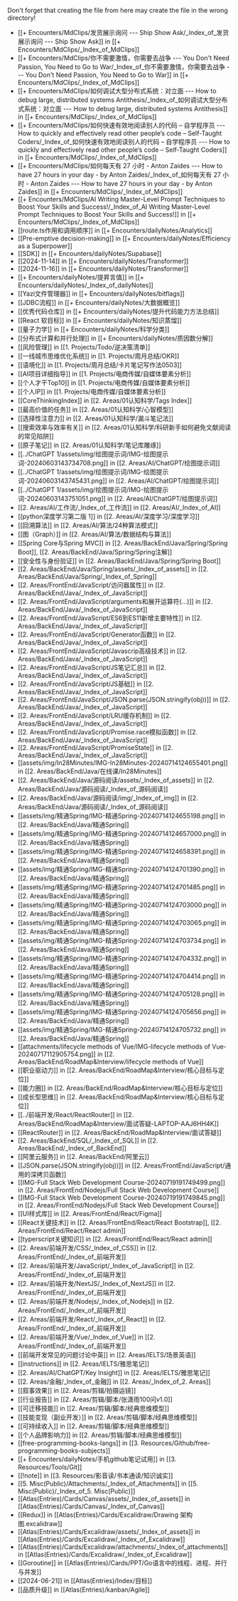 Don't forget that creating the file from here may create the file in the wrong directory!
- [[+ Encounters/MdClips/发货展示询问 --- Ship  Show  Ask/_Index_of_发货展示询问 --- Ship  Show  Ask]] in [[+ Encounters/MdClips/_Index_of_MdClips]]
- [[+ Encounters/MdClips/你不需要激情，你需要去战争 --- You Don't Need Passion, You Need to Go to War/_Index_of_你不需要激情，你需要去战争 --- You Don't Need Passion, You Need to Go to War]] in [[+ Encounters/MdClips/_Index_of_MdClips]]
- [[+ Encounters/MdClips/如何调试大型分布式系统：对立面 --- How to debug large, distributed systems Antithesis/_Index_of_如何调试大型分布式系统：对立面 --- How to debug large, distributed systems Antithesis]] in [[+ Encounters/MdClips/_Index_of_MdClips]]
- [[+ Encounters/MdClips/如何快速有效地阅读别人的代码 – 自学程序员 --- How to quickly and effectively read other people’s code – Self-Taught Coders/_Index_of_如何快速有效地阅读别人的代码 – 自学程序员 --- How to quickly and effectively read other people’s code – Self-Taught Coders]] in [[+ Encounters/MdClips/_Index_of_MdClips]]
- [[+ Encounters/MdClips/如何每天有 27 小时 - Anton Zaides --- How to have 27 hours in your day - by Anton Zaides/_Index_of_如何每天有 27 小时 - Anton Zaides --- How to have 27 hours in your day - by Anton Zaides]] in [[+ Encounters/MdClips/_Index_of_MdClips]]
- [[+ Encounters/MdClips/AI Writing Master-Level Prompt Techniques to Boost Your Skills and Success!/_Index_of_AI Writing Master-Level Prompt Techniques to Boost Your Skills and Success!]] in [[+ Encounters/MdClips/_Index_of_MdClips]]
- [[route.ts作用和调用顺序]] in [[+ Encounters/dailyNotes/Analytics]]
- [[Pre-emptive decision-making]] in [[+ Encounters/dailyNotes/Efficiency as a Superpower]]
- [[SDK]] in [[+ Encounters/dailyNotes/Supabase]]
- [[2024-11-14]] in [[+ Encounters/dailyNotes/Transformer]]
- [[2024-11-16]] in [[+ Encounters/dailyNotes/Transformer]]
- [[+ Encounters/dailyNotes/提昇言值]] in [[+ Encounters/dailyNotes/_Index_of_dailyNotes]]
- [[Yazi文件管理器]] in [[+ Encounters/dailyNotes/bitflags]]
- [[JDBC流程]] in [[+ Encounters/dailyNotes/大数据概览]]
- [[优秀代码仓库]] in [[+ Encounters/dailyNotes/提升代码能力方法总结]]
- [[React 软目标]] in [[+ Encounters/dailyNotes/知识蒸馏]]
- [[量子力学]] in [[+ Encounters/dailyNotes/科学分类]]
- [[分布式计算和并行处理]] in [[+ Encounters/dailyNotes/质因数分解]]
- [[风险管理]] in [[1. Projects/Todo/逆决策清单]]
- [[一线城市思维优化系统]] in [[1. Projects/周月总结/OKR]]
- [[语境化]] in [[1. Projects/周月总结/卡片笔记写作法0503]]
- [[AI项目详细指导]] in [[1. Projects/电商传媒/自媒体要素分析]]
- [[个人才干Top10]] in [[1. Projects/电商传媒/自媒体要素分析]]
- [[个人IP]] in [[1. Projects/电商传媒/自媒体要素分析]]
- [[CoreThinkingIndex]] in [[2. Areas/01认知科学/Tags Index]]
- [[最高价值的任务]] in [[2. Areas/01认知科学/心智模型]]
- [[选择性注意力]] in [[2. Areas/01认知科学/漏斗笔记法]]
- [[搜索效率与效率有关]] in [[2. Areas/01认知科学/科研新手如何避免文献阅读的常见陷阱]]
- [[原子笔记]] in [[2. Areas/01认知科学/笔记库雕琢]]
- [[../ChatGPT 1/assets/img/绘图提示词/IMG-绘图提示词-20240603143734708.png]] in [[2. Areas/AI/ChatGPT/绘图提示词]]
- [[../ChatGPT 1/assets/img/绘图提示词/IMG-绘图提示词-20240603143745431.png]] in [[2. Areas/AI/ChatGPT/绘图提示词]]
- [[../ChatGPT 1/assets/img/绘图提示词/IMG-绘图提示词-20240603143751051.png]] in [[2. Areas/AI/ChatGPT/绘图提示词]]
- [[2. Areas/AI/工作流/_Index_of_工作流]] in [[2. Areas/AI/_Index_of_AI]]
- [[python深度学习第二版 1]] in [[2. Areas/AI/深度学习/深度学习]]
- [[回溯算法]] in [[2. Areas/AI/算法/24种算法模式]]
- [[图（Graph）]] in [[2. Areas/AI/算法/数据结构与算法]]
- [[Spring Core与Spring MVC]] in [[2. Areas/BackEnd/Java/Spring/Spring Boot]], [[2. Areas/BackEnd/Java/Spring/Spring注解]]
- [[安全性与身份验证]] in [[2. Areas/BackEnd/Java/Spring/Spring Boot]]
- [[2. Areas/BackEnd/Java/Spring/assets/_Index_of_assets]] in [[2. Areas/BackEnd/Java/Spring/_Index_of_Spring]]
- [[2. Areas/FrontEnd/JavaScript/访问器属性]] in [[2. Areas/BackEnd/Java/_Index_of_JavaScript]]
- [[2. Areas/FrontEnd/JavaScript/arguments和展开运算符(...)]] in [[2. Areas/BackEnd/Java/_Index_of_JavaScript]]
- [[2. Areas/FrontEnd/JavaScript/ES6到ES11新增主要特性]] in [[2. Areas/BackEnd/Java/_Index_of_JavaScript]]
- [[2. Areas/FrontEnd/JavaScript/Generator函数]] in [[2. Areas/BackEnd/Java/_Index_of_JavaScript]]
- [[2. Areas/FrontEnd/JavaScript/Javascrip高级技术]] in [[2. Areas/BackEnd/Java/_Index_of_JavaScript]]
- [[2. Areas/FrontEnd/JavaScript/JS笔记汇总]] in [[2. Areas/BackEnd/Java/_Index_of_JavaScript]]
- [[2. Areas/FrontEnd/JavaScript/JS基础]] in [[2. Areas/BackEnd/Java/_Index_of_JavaScript]]
- [[2. Areas/FrontEnd/JavaScript/JSON.parse(JSON.stringify(obj))]] in [[2. Areas/BackEnd/Java/_Index_of_JavaScript]]
- [[2. Areas/FrontEnd/JavaScript/LRU缓存机制]] in [[2. Areas/BackEnd/Java/_Index_of_JavaScript]]
- [[2. Areas/FrontEnd/JavaScript/Promise.race模拟函数]] in [[2. Areas/BackEnd/Java/_Index_of_JavaScript]]
- [[2. Areas/FrontEnd/JavaScript/PromiseState]] in [[2. Areas/BackEnd/Java/_Index_of_JavaScript]]
- [[assets/img/In28Minutes/IMG-In28Minutes-20240714124655401.png]] in [[2. Areas/BackEnd/Java/在线课/In28Minutes]]
- [[2. Areas/BackEnd/Java/源码阅读/assets/_Index_of_assets]] in [[2. Areas/BackEnd/Java/源码阅读/_Index_of_源码阅读]]
- [[2. Areas/BackEnd/Java/源码阅读/img/_Index_of_img]] in [[2. Areas/BackEnd/Java/源码阅读/_Index_of_源码阅读]]
- [[assets/img/精通Spring/IMG-精通Spring-20240714124655198.png]] in [[2. Areas/BackEnd/Java/精通Spring]]
- [[assets/img/精通Spring/IMG-精通Spring-20240714124657000.png]] in [[2. Areas/BackEnd/Java/精通Spring]]
- [[assets/img/精通Spring/IMG-精通Spring-20240714124658391.png]] in [[2. Areas/BackEnd/Java/精通Spring]]
- [[assets/img/精通Spring/IMG-精通Spring-20240714124701390.png]] in [[2. Areas/BackEnd/Java/精通Spring]]
- [[assets/img/精通Spring/IMG-精通Spring-20240714124701485.png]] in [[2. Areas/BackEnd/Java/精通Spring]]
- [[assets/img/精通Spring/IMG-精通Spring-20240714124703000.png]] in [[2. Areas/BackEnd/Java/精通Spring]]
- [[assets/img/精通Spring/IMG-精通Spring-20240714124703065.png]] in [[2. Areas/BackEnd/Java/精通Spring]]
- [[assets/img/精通Spring/IMG-精通Spring-20240714124703734.png]] in [[2. Areas/BackEnd/Java/精通Spring]]
- [[assets/img/精通Spring/IMG-精通Spring-20240714124704332.png]] in [[2. Areas/BackEnd/Java/精通Spring]]
- [[assets/img/精通Spring/IMG-精通Spring-20240714124704414.png]] in [[2. Areas/BackEnd/Java/精通Spring]]
- [[assets/img/精通Spring/IMG-精通Spring-20240714124705128.png]] in [[2. Areas/BackEnd/Java/精通Spring]]
- [[assets/img/精通Spring/IMG-精通Spring-20240714124705656.png]] in [[2. Areas/BackEnd/Java/精通Spring]]
- [[assets/img/精通Spring/IMG-精通Spring-20240714124705732.png]] in [[2. Areas/BackEnd/Java/精通Spring]]
- [[attachments/lifecycle methods of Vue/IMG-lifecycle methods of Vue-20240717112905754.png]] in [[2. Areas/BackEnd/RoadMap&Interview/lifecycle methods of Vue]]
- [[职业驱动力]] in [[2. Areas/BackEnd/RoadMap&Interview/核心目标与定位]]
- [[能力圈]] in [[2. Areas/BackEnd/RoadMap&Interview/核心目标与定位]]
- [[成长型思维]] in [[2. Areas/BackEnd/RoadMap&Interview/核心目标与定位]]
- [[../前端开发/React/ReactRouter]] in [[2. Areas/BackEnd/RoadMap&Interview/面试答疑-LAPTOP-AAJ6HH4K]]
- [[ReactRouter]] in [[2. Areas/BackEnd/RoadMap&Interview/面试答疑]]
- [[2. Areas/BackEnd/SQL/_Index_of_SQL]] in [[2. Areas/BackEnd/_Index_of_BackEnd]]
- [[阿里云服务]] in [[2. Areas/BackEnd/阿里云]]
- [[JSON.parse(JSON.stringify(obj))]] in [[2. Areas/FrontEnd/JavaScript/通用的深拷贝函数]]
- [[IMG-Full Stack Web Development Course-20240719191749499.png]] in [[2. Areas/FrontEnd/Nodejs/Full Stack Web Development Course]]
- [[IMG-Full Stack Web Development Course-20240719191749845.png]] in [[2. Areas/FrontEnd/Nodejs/Full Stack Web Development Course]]
- [[UI样式库]] in [[2. Areas/FrontEnd/React/Figma]]
- [[React关键技术]] in [[2. Areas/FrontEnd/React/React Bootstrap]], [[2. Areas/FrontEnd/React/React admin]]
- [[typerscript关键知识]] in [[2. Areas/FrontEnd/React/React admin]]
- [[2. Areas/前端开发/CSS/_Index_of_CSS]] in [[2. Areas/FrontEnd/_Index_of_前端开发]]
- [[2. Areas/前端开发/JavaScript/_Index_of_JavaScript]] in [[2. Areas/FrontEnd/_Index_of_前端开发]]
- [[2. Areas/前端开发/NextJS/_Index_of_NextJS]] in [[2. Areas/FrontEnd/_Index_of_前端开发]]
- [[2. Areas/前端开发/Nodejs/_Index_of_Nodejs]] in [[2. Areas/FrontEnd/_Index_of_前端开发]]
- [[2. Areas/前端开发/React/_Index_of_React]] in [[2. Areas/FrontEnd/_Index_of_前端开发]]
- [[2. Areas/前端开发/Vue/_Index_of_Vue]] in [[2. Areas/FrontEnd/_Index_of_前端开发]]
- [[前端开发常见的问题讨论中英]] in [[2. Areas/IELTS/场景英语]]
- [[instructions]] in [[2. Areas/IELTS/雅思笔记]]
- [[2. Areas/AI/ChatGPT/Key Insight]] in [[2. Areas/IELTS/雅思笔记]]
- [[2. Areas/金融/_Index_of_金融]] in [[2. Areas/_Index_of_2. Areas]]
- [[叙事效果]] in [[2. Areas/剪辑/拍摄运镜]]
- [[行业报告]] in [[2. Areas/剪辑/脚本/张潇雨100问v1.0]]
- [[可迁移技能]] in [[2. Areas/剪辑/脚本/经典思维模型]]
- [[技能变现（副业开发）]] in [[2. Areas/剪辑/脚本/经典思维模型]]
- [[可持续收入]] in [[2. Areas/剪辑/脚本/经典思维模型]]
- [[个人品牌影响力]] in [[2. Areas/剪辑/脚本/经典思维模型]]
- [[free-programming-books-langs]] in [[3. Resources/Github/free-programming-books-subjects]]
- [[+ Encounters/dailyNotes/手机github笔记试用]] in [[3. Resources/Tools/Git]]
- [[!note]] in [[3. Resources/影音读/书本通读/知识诚实]]
- [[5. Misc(Public)/Attachments/_Index_of_Attachments]] in [[5. Misc(Public)/_Index_of_5. Misc(Public)]]
- [[Atlas(Entries)/Cards/Canvas/assets/_Index_of_assets]] in [[Atlas(Entries)/Cards/Canvas/_Index_of_Canvas]]
- [[Redux]] in [[Atlas(Entries)/Cards/Excalidraw/Drawing 架构图.excalidraw]]
- [[Atlas(Entries)/Cards/Excalidraw/assets/_Index_of_assets]] in [[Atlas(Entries)/Cards/Excalidraw/_Index_of_Excalidraw]]
- [[Atlas(Entries)/Cards/Excalidraw/attachments/_Index_of_attachments]] in [[Atlas(Entries)/Cards/Excalidraw/_Index_of_Excalidraw]]
- [[Goroutine]] in [[Atlas(Entries)/Cards/PPT/Go语言中的线程、进程、并行与并发]]
- [[2024-06-21]] in [[Atlas(Entries)/Index/目标]]
- [[品质升级]] in [[Atlas(Entries)/kanban/Agile]]